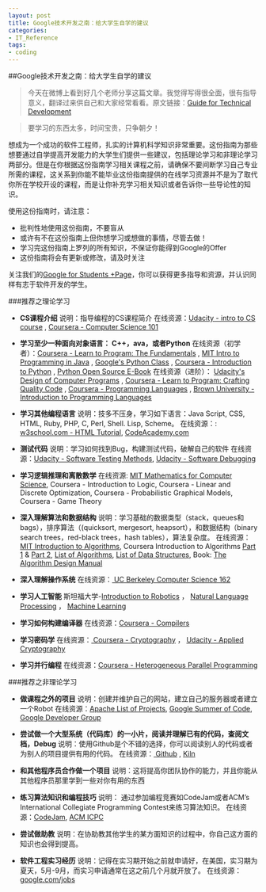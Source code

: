 ```yaml
---
layout: post
title: Google技术开发之南：给大学生自学的建议
categories:
- IT_Reference
tags:
- coding 
---
```


##Google技术开发之南：给大学生自学的建议

>今天在微博上看到好几个老师分享这篇文章。我觉得写得很全面，很有指导意义，翻译过来供自己和大家经常看看。原文链接：[Guide for Technical Development](http://www.google.com/edu/tools-and-solutions/guide-for-technical-development/)

>要学习的东西太多，时间宝贵，只争朝夕！

想成为一个成功的软件工程师，扎实的计算机科学知识非常重要。这份指南为那些想要通过自学提高开发能力的大学生们提供一些建议，包括理论学习和非理论学习两部分。但是在你根据这份指南学习相关课程之前，请确保不要间断学习自己专业所需的课程，这关系到你能不能毕业这份指南提供的在线学习资源并不是为了取代你所在学校开设的课程，而是让你补充学习相关知识或者告诉你一些导论性的知识。

使用这份指南时，请注意：

+ 批判性地使用这份指南，不要盲从
+ 或许有不在这份指南上但你想学习或想做的事情，尽管去做！
+ 学习完这份指南上罗列的所有知识，不保证你能得到Google的Offer
+ 这份指南将会有更新或修改，请及时关注

关注我们的[Google for Students +Page](https://plus.google.com/u/0/+GoogleStudents/posts)，你可以获得更多指导和资源，并认识同样有志于软件开发的学生。

###推荐之理论学习

+ **CS课程介绍**
说明：指导编程的CS课程简介
在线资源：[Udacity - intro to CS course](https://www.google.com/url?q=https%3A%2F%2Fwww.udacity.com%2Fcourse%2Fcs101&sa=D&sntz=1&usg=AFQjCNGdmrWTUY5b_qe3xle9-ddkB1YXqA) , [Coursera - Computer Science 101](https://www.google.com/url?q=https%3A%2F%2Fwww.coursera.org%2Fcourse%2Fcs101&sa=D&sntz=1&usg=AFQjCNE-mScGCD0MJRKuWuFyLJbIr4XdbA)

+ **学习至少一种面向对象语言： C++，ava，或者Python**
在线资源（初学者）：[Coursera - Learn to Program: The Fundamentals](https://www.google.com/url?q=https%3A%2F%2Fwww.coursera.org%2Fcourse%2Fprogramming1&sa=D&sntz=1&usg=AFQjCNERrKn8RoMF2C-tzZ_51XpGA2QzUQ) ,  [MIT Intro to Programming in Java](http://www.google.com/url?q=http%3A%2F%2Focw.mit.edu%2Fcourses%2Felectrical-engineering-and-computer-science%2F6-092-introduction-to-programming-in-java-january-iap-2010%2Findex.htm&sa=D&sntz=1&usg=AFQjCNHfuFmBicr4_Zh4dtfmk_mYq0BtNQ) ,  [Google's Python Class](https://developers.google.com/edu/python/) , [Coursera - Introduction to Python](https://www.coursera.org/course/interactivepython) , [Python Open Source E-Book](http://www.openbookproject.net/thinkcs/python/english2e/)
在线资源（进阶）： [Udacity's Design of Computer Programs](https://www.udacity.com/course/cs212) ,  [Coursera - Learn to Program: Crafting Quality Code](https://www.coursera.org/course/programming2) ,  [Coursera - Programming Languages](https://www.coursera.org/course/proglang) , [Brown University - Introduction to Programming Languages](http://cs.brown.edu/courses/cs173/2012/OnLine/)

+ **学习其他编程语言**
说明：技多不压身，学习如下语言：Java Script, CSS, HTML, Ruby, PHP, C, Perl, Shell. Lisp, Scheme。
在线资源：: [w3school.com - HTML Tutorial](http://www.w3schools.com/), [CodeAcademy.com](http://www.codecademy.com/learn)

+ **测试代码**
说明：学习如何找到Bug，构建测试代码，破解自己的软件
在线资源：[Udacity - Software Testing Methods](https://www.udacity.com/course/cs258), [Udacity - Software Debugging](https://www.udacity.com/course/cs259)

+ **学习逻辑推理和离散数学**
在线资源: [MIT Mathematics for Computer Science](http://ocw.mit.edu/courses/electrical-engineering-and-computer-science/6-042j-mathematics-for-computer-science-fall-2010/index.htm), Coursera - Introduction to Logic, Coursera - Linear and Discrete Optimization, Coursera - Probabilistic Graphical Models, Coursera - Game Theory

+ **深入理解算法和数据结构**
说明：学习基础的数据类型（stack，queues和bags），排序算法（(quicksort, mergesort, heapsort），和数据结构（binary search trees，red-black trees，hash tables），算法复杂度。
在线资源： [MIT Introduction to Algorithms](http://www.google.com/url?q=http%3A%2F%2Focw.mit.edu%2Fcourses%2Felectrical-engineering-and-computer-science%2F6-006-introduction-to-algorithms-spring-2008%2Findex.htm&amp;sa=D&amp;sntz=1&amp;usg=AFQjCNEIwTJvLQcPGJL2hPxLibPRvjhbbg), Coursera Introduction to Algorithms [Part 1](https://www.coursera.org/course/algs4partI) & [Part 2](https://www.coursera.org/course/algs4partII), [List of Algorithms](http://en.wikipedia.org/wiki/List_of_algorithms), [List of Data Structures](http://www.google.com/url?q=http%3A%2F%2Fen.wikipedia.org%2Fwiki%2FList_of_data_structures&sa=D&sntz=1&usg=AFQjCNGRZ9Fud8WMZo2jelHNKc914X0NpA), Book: [The Algorithm Design Manual](http://www.google.com/url?q=http%3A%2F%2Fwww.amazon.com%2FAlgorithm-Design-Manual-Steven-Skiena%2Fdp%2F1849967202%2Fref%3Dsr_1_5%3Fs%3Dbooks%26ie%3DUTF8%26qid%3D1360133842%26sr%3D1-5%26keywords%3Dalgorithms&sa=D&sntz=1&usg=AFQjCNE3JRdn9BbEEQtSBsVhSViU6X1xdQ)

+ **深入理解操作系统**
在线资源：[ UC Berkeley Computer Science 162](http://www.youtube.com/watch?v=XgQo4JkN4Bw&list=PL3289DD0D0F0CD4A3)

+ **学习人工智能**
斯坦福大学-[Introduction to Robotics](http://see.stanford.edu/see/courseinfo.aspx?coll=86cc8662-f6e4-43c3-a1be-b30d1d179743)  ， [ Natural Language Processing](http://see.stanford.edu/see/courseinfo.aspx?coll=63480b48-8819-4efd-8412-263f1a472f5a)  ， [Machine Learning](http://see.stanford.edu/see/courseinfo.aspx?coll=348ca38a-3a6d-4052-937d-cb017338d7b1)

+ **学习如何构建编译器**
在线资源：[Coursera - Compilers](https://www.coursera.org/course/compilers)

+ **学习密码学**
在线资源：[ Coursera - Cryptography](https://www.coursera.org/course/crypto)  ， [Udacity - Applied Cryptography](https://www.udacity.com/course/cs387)

+ **学习并行编程**
在线资源：[Coursera - Heterogeneous Parallel Programming](https://www.coursera.org/course/hetero)

###推荐之非理论学习

+ **做课程之外的项目**
说明：创建并维护自己的网站，建立自己的服务器或者建立一个Robot
在线资源：[Apache List of Projects](http://projects.apache.org/), [Google Summer of Code](http://www.google-melange.com/gsoc/homepage/google/gsoc2013), [Google Developer Group](https://developers.google.com/)

+ **尝试做一个大型系统（代码库）的一小片，阅读并理解已有的代码，查阅文档，Debug**
说明：使用Github是个不错的选择，你可以阅读别人的代码或者为别人的项目提供有用的代码。
在线资源：[ Github](https://github.com/) , [Kiln](http://www.fogcreek.com/kiln/)

+ **和其他程序员合作做一个项目**
说明：这将提高你团队协作的能力，并且你能从其他程序员那里学到一些对你有用的东西

+ **练习算法知识和编程技巧**
说明： 通过参加编程竞赛如CodeJam或者ACM’s International Collegiate Programming Contest来练习算法知识。
在线资源：[CodeJam](https://code.google.com/codejam/), [ACM ICPC](http://icpc.baylor.edu/)

+ **尝试做助教**
说明：在协助教其他学生的某方面知识的过程中，你自己这方面的知识也会得到提高。

+ **软件工程实习经历**
说明：记得在实习期开始之前就申请好，在美国，实习期为夏天，5月-9月，而实习申请通常在这之前几个月就开放了。
在线资源：[google.com/jobs](http://www.google.com/about/careers/)

